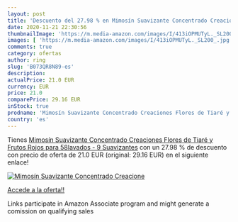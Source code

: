 ```yaml
---
layout: post
title: 'Descuento del 27.98 % en Mimosín Suavizante Concentrado Creacione'
date: 2020-11-21 22:30:56
thumbnailImage: 'https://m.media-amazon.com/images/I/413iOPMUTyL._SL200_.jpg'
images: [ 'https://m.media-amazon.com/images/I/413iOPMUTyL._SL200_.jpg' ]
comments: true
category: ofertas
author: ring
slug: 'B073QR8N89-es'
description:
actualPrice: 21.0 EUR
currency: EUR
price: 21.0
comparePrice: 29.16 EUR
inStock: true
prodname: 'Mimosín Suavizante Concentrado Creaciones Flores de Tiaré y Frutos Rojos para 58lavados - 9 Suavizantes'
country: 'es'
---
```


Tienes [Mimosín Suavizante Concentrado Creaciones Flores de Tiaré y Frutos Rojos para 58lavados - 9 Suavizantes](https://www.amazon.es/dp/B073QR8N89/?tag=tolees-21) con un 27.98 % de descuento con precio de oferta de 21.0 EUR (original: 29.16 EUR) en el siguiente enlace!

[![Mimosín Suavizante Concentrado Creacione](https://m.media-amazon.com/images/I/413iOPMUTyL._SL200_.jpg)](https://www.amazon.es/dp/B073QR8N89/?tag=tolees-21)

[Accede a la oferta!!](https://www.amazon.es/dp/B073QR8N89/?tag=tolees-21)

Links participate in Amazon Associate program and might generate a comission on qualifying sales


